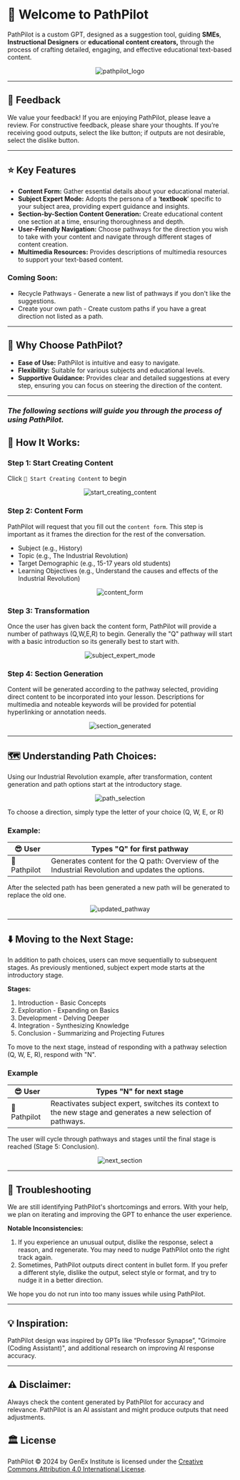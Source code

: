 # 👋 Welcome to PathPilot

PathPilot is a custom GPT, designed as a suggestion tool, guiding **SMEs**, **Instructional Designers** or **educational content creators,** through the process of crafting detailed, engaging, and effective educational text-based content.  

<div align="center">
  <img src="assets/pathpilot_logo.png" alt="pathpilot_logo">
</div>

---

## 💬 Feedback

We value your feedback! If you are enjoying PathPilot, please leave a review. For constructive feedback, please share your thoughts. If you’re receiving good outputs, select the like button; if outputs are not desirable, select the dislike button.

---

## ⭐ Key Features

- **Content Form:** Gather essential details about your educational material.
- **Subject Expert Mode:** Adopts the persona of a ‘**textbook**’ specific to your subject area, providing expert guidance and insights.
- **Section-by-Section Content Generation:** Create educational content one section at a time, ensuring thoroughness and depth.
- **User-Friendly Navigation:** Choose pathways for the direction you wish to take with your content and navigate through different stages of content creation.
- **Multimedia Resources:** Provides descriptions of multimedia resources to support your text-based content.

### Coming Soon:

- Recycle Pathways - Generate a new list of pathways if you don't like the suggestions.
- Create your own path - Create custom paths if you have a great direction not listed as a path.

---

## 🤔 Why Choose PathPilot?

- **Ease of Use:** PathPilot is intuitive and easy to navigate.
- **Flexibility:** Suitable for various subjects and educational levels.
- **Supportive Guidance:** Provides clear and detailed suggestions at every step, ensuring you can focus on steering the direction of the content.

---

### ***The following sections will guide you through the process of using PathPilot.***

## 🔨 How It Works:

### **Step 1: Start Creating Content**

Click `🌟 Start Creating Content` to begin

<div align="center">
  <img src="assets/start_creating_content.jpg" alt="start_creating_content">
</div>

### **Step 2: Content Form**

PathPilot will request that you fill out the `content form`. This step is important as it frames the direction for the rest of the conversation.

- Subject (e.g., History)
- Topic (e.g., The Industrial Revolution)
- Target Demographic (e.g., 15-17 years old students)
- Learning Objectives (e.g., Understand the causes and effects of the Industrial Revolution)

<div align="center">
  <img src="assets/content_form.jpg" alt="content_form">
</div>

### **Step 3: Transformation**

Once the user has given back the content form, PathPilot will provide a number of pathways (Q,W,E,R) to begin. Generally the "Q" pathway will start with a basic introduction so its generally  best to start with. 

<div align="center">
  <img src="assets/subject_expert_mode.jpg" alt="subject_expert_mode">
</div>


### **Step 4: Section Generation**

Content will be generated according to the pathway selected, providing direct content to be incorporated into your lesson. Descriptions for multimedia and noteable keywords will be provided for potential hyperlinking or annotation needs.  

<div align="center">
  <img src="assets/section_generated.jpg" alt="section_generated">
</div>

---

## 🗺️ Understanding Path Choices:

Using our Industrial Revolution example, after transformation, content generation and path options start at the introductory stage.

<div align="center">
  <img src="assets/path_selection.jpg" alt="path_selection">
</div>

To choose a direction, simply type the letter of your choice (Q, W, E, or R) 

### Example:

| 😎 User | Types "Q" for first pathway |
| --- | --- |
| 🤖 Pathpilot  | Generates content for the Q path: Overview of the Industrial Revolution and updates the options. |

After the selected path has been generated a new path will be generated to replace the old one. 

<div align="center">
  <img src="assets/updated_pathway.jpg" alt="updated_pathway">
</div>

---

## ⬇️ Moving to the Next Stage:

In addition to path choices, users can move sequentially to subsequent stages. As previously mentioned, subject expert mode starts at the introductory stage.

**Stages:**

1. Introduction - Basic Concepts
2. Exploration - Expanding on Basics
3. Development - Delving Deeper
4. Integration - Synthesizing Knowledge
5. Conclusion - Summarizing and Projecting Futures

To move to the next stage, instead of responding with a pathway selection (Q, W, E, R), respond with "N".

### Example

| 😎 User | Types "N" for next stage |
| --- | --- |
| 🤖 Pathpilot  | Reactivates subject expert, switches its context to the new stage and generates a new selection of pathways.  |

The user will cycle through pathways and stages until the final stage is reached (Stage 5: Conclusion).

<div align="center">
  <img src="assets/next_section.jpg" alt="next_section">
</div>

---

## 🧰 Troubleshooting

We are still identifying PathPilot's shortcomings and errors. With your help, we plan on iterating and improving the GPT to enhance the user experience.

**Notable Inconsistencies:**

1. If you experience an unusual output, dislike the response, select a reason, and regenerate. You may need to nudge PathPilot onto the right track again.
2. Sometimes, PathPilot outputs direct content in bullet form. If you prefer a different style, dislike the output, select style or format, and try to nudge it in a better direction.

We hope you do not run into too many issues while using PathPilot.

---

## 💡 Inspiration:

PathPilot design was inspired by GPTs like “Professor Synapse”, "Grimoire (Coding Assistant)", and additional research on improving AI response accuracy.

---

## ⚠️ Disclaimer:

Always check the content generated by PathPilot for accuracy and relevance. PathPilot is an AI assistant and might produce outputs that need adjustments.

## 🏛️ License

PathPilot © 2024 by GenEx Institute is licensed under the [Creative Commons Attribution 4.0 International License](https://creativecommons.org/licenses/by/4.0/).

